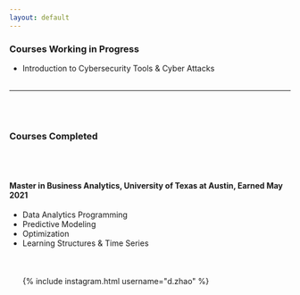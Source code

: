```yaml
---
layout: default
---
```


### Courses Working in Progress
* Introduction to Cybersecurity Tools & Cyber Attacks
<br/><br/>

* * *
<br/><br/>
### Courses Completed
<br/><br/>
#### Master in Business Analytics, University of Texas at Austin, Earned May 2021
* Data Analytics Programming
* Predictive Modeling
* Optimization
* Learning Structures & Time Series
<br/><br/>
<br/><br/>
{% include instagram.html username="d.zhao" %}

